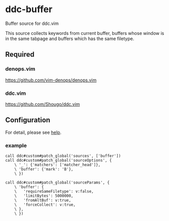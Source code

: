# ddc-buffer

Buffer source for ddc.vim

This source collects keywords from current buffer, buffers whose window is in
the same tabpage and buffers which has the same filetype.

## Required

### denops.vim

https://github.com/vim-denops/denops.vim

### ddc.vim

https://github.com/Shougo/ddc.vim

## Configuration

For detail, please see [help](doc/ddc-buffer.txt).

### example

```vim
call ddc#custom#patch_global('sources', ['buffer'])
call ddc#custom#patch_global('sourceOptions', {
    \ '_': {'matchers': ['matcher_head']},
    \ 'buffer': {'mark': 'B'},
    \ })

call ddc#custom#patch_global('sourceParams', {
    \ 'buffer': {
    \   'requireSameFiletype': v:false,
    \   'limitBytes': 5000000,
    \   'fromAltBuf': v:true,
    \   'forceCollect': v:true,
    \ },
    \ })
```
